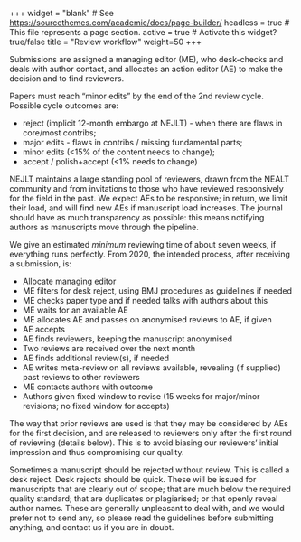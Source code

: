 +++
widget = "blank"  # See https://sourcethemes.com/academic/docs/page-builder/
headless = true  # This file represents a page section.
active = true  # Activate this widget? true/false
title = "Review workflow"
weight=50
+++

Submissions are assigned a managing editor (ME), who desk-checks and deals with author contact, and allocates an action editor (AE) to make the decision and to find reviewers.

Papers must reach “minor edits” by the end of the 2nd review cycle. Possible cycle outcomes are:

* reject (implicit 12-month embargo at NEJLT) - when there are flaws in core/most contribs;
* major edits - flaws in contribs / missing fundamental parts;
* minor edits (<15% of the content needs to change);
* accept / polish+accept (<1% needs to change)

NEJLT maintains a large standing pool of reviewers, drawn from the NEALT community and from invitations to those who have reviewed responsively for the field in the past. We expect AEs to be responsive; in return, we limit their load, and will find new AEs if manuscript load increases. The journal should have as much transparency as possible: this means notifying authors as manuscripts move through the pipeline. 

We give an estimated _minimum_ reviewing time of about seven weeks, if everything runs perfectly. From 2020, the intended process, after receiving a submission, is:

* Allocate managing editor 
* ME filters for desk reject, using BMJ procedures as guidelines if needed 
* ME checks paper type and if needed talks with authors about this
* ME waits for an available AE 
* ME allocates AE and passes on anonymised reviews to AE, if given
* AE accepts 
* AE finds reviewers, keeping the manuscript anonymised 
* Two reviews are received over the next month 
* AE finds additional review(s), if needed
* AE writes meta-review on all reviews available, revealing (if supplied) past reviews to other reviewers 
* ME contacts authors with outcome 
* Authors given fixed window to revise (15 weeks for major/minor revisions; no fixed window for accepts)

The way that prior reviews are used is that they may be considered by AEs for the first decision, and are released to reviewers only after the first round of reviewing (details below). This is to avoid biasing our reviewers’ initial impression and thus compromising our quality.

Sometimes a manuscript should be rejected without review. This is called a desk reject. Desk rejects should be quick. These will be issued for manuscripts that are clearly out of scope; that are much below the required quality standard; that are duplicates or plagiarised; or that openly reveal author names. These are generally unpleasant to deal with, and we would prefer not to send any, so please read the guidelines before submitting anything, and contact us if you are in doubt.

